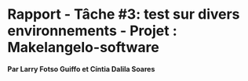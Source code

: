 # Rapport - Tâche #3: test sur divers environnements - Projet : Makelangelo-software

**Par Larry Fotso Guiffo et Cíntia Dalila Soares**

